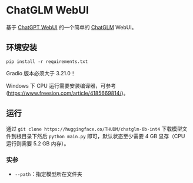 # ChatGLM WebUI

基于 [ChatGPT WebUI](https://github.com/dotmet/chatgpt_webui) 的一个简单的 [ChatGLM](https://github.com/THUDM/ChatGLM-6B) WebUI。

## 环境安装

`pip install -r requirements.txt`

Gradio 版本必须大于 3.21.0！

Windows 下 CPU 运行需要安装编译器，可参考 (https://www.freesion.com/article/4185669814/)。

## 运行

通过 `git clone https://huggingface.co/THUDM/chatglm-6b-int4` 下载模型文件到根目录下然后 `python main.py` 即可，默认状态至少需要 4 GB 显存（CPU 运行则需要 5.2 GB 内存）。

### 实参

 - `--path`：指定模型所在文件夹
